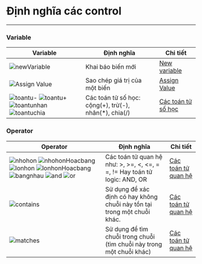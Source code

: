 # Định nghĩa các control 
---
### Variable

| Variable | Định nghĩa | Chi tiết |
| ------ | ------ | ------ |
| ![newVariable](https://user-images.githubusercontent.com/105435351/196144955-28ebb741-98fe-4e59-b76a-3a7274966d34.png) | Khai báo biến mới | [New variable](asc) |
| ![Assign Value](https://user-images.githubusercontent.com/105435351/196145461-e3db2aca-bdaa-415a-bb69-9e3ab625ea76.png) | Sao chép giá trị của một biến  | [Assign Value](asc) |
| ![toantu-](https://user-images.githubusercontent.com/105435351/196146989-b492a469-33e3-40fd-beb6-8449881e0ceb.png) ![toantu+](https://user-images.githubusercontent.com/105435351/196147021-e676cbcc-8b08-4445-8204-cf22c24c6187.png) ![toantunhan](https://user-images.githubusercontent.com/105435351/196147074-bcf184bb-31c7-4d43-91d9-857f08c1dc4a.png)  ![toantuchia](https://user-images.githubusercontent.com/105435351/196147044-6d936525-a88e-437f-9243-1f0ac0ac0425.png) | Các toán tử số học: cộng(+), trừ(-), nhân(*), chia(/)  | [Các toán tử số học](asc) |

### Operator

| Operator | Định nghĩa | Chi tiết |
| ------ | ------ | ------ |
| ![nhohon](https://user-images.githubusercontent.com/105435351/196149431-74c80fe4-162a-4066-b94b-404bc2cce7e9.png) ![nhohonHoacbang](https://user-images.githubusercontent.com/105435351/196149473-df9bc889-b2a5-46c4-acd7-09daeb1f3c90.png) ![lonhon](https://user-images.githubusercontent.com/105435351/196149494-9013c9e4-e859-4c3b-b9ec-744ae0431181.png) ![lonhonHoacbang](https://user-images.githubusercontent.com/105435351/196149522-3e376672-a2ce-4159-85af-a5a81c7f4b7d.png) ![bangnhau](https://user-images.githubusercontent.com/105435351/196149554-1fcd8d21-c4b5-4e2c-ae94-c3587e32f985.png) ![and](https://user-images.githubusercontent.com/105435351/196149662-1020a6a9-57cf-4fdb-bf57-31128400a962.png) ![or](https://user-images.githubusercontent.com/105435351/196149683-259fcec6-8e39-4786-9429-d077c5e686be.png) | Các toán tử quan hệ như: >, >=, <, <=, = =, != Hay toán tử logic: AND, OR | [Các toán tử quan hệ](asc) |
| ![contains](https://user-images.githubusercontent.com/105435351/196149767-0d56fed7-f126-4df2-abeb-34b3d66a66ca.png) | Sử dụng để xác định có hay không chuỗi này tồn tại trong một chuỗi khác. | [Các toán tử quan hệ](asc) |
| ![matches](https://user-images.githubusercontent.com/105435351/196149782-8405651a-ae70-4761-b51a-d2d6547f987c.png) | Sử dụng để tìm chuỗi trong chuỗi (tìm chuỗi này trong một chuỗi khác) | [Các toán tử quan hệ](asc) |

